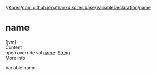 //[Kores](../../index.md)/[com.github.jonathanxd.kores.base](../index.md)/[VariableDeclaration](index.md)/[name](name.md)



# name  
[jvm]  
Content  
open override val [name](name.md): [String](https://kotlinlang.org/api/latest/jvm/stdlib/kotlin/-string/index.html)  
More info  


Variable name

  



